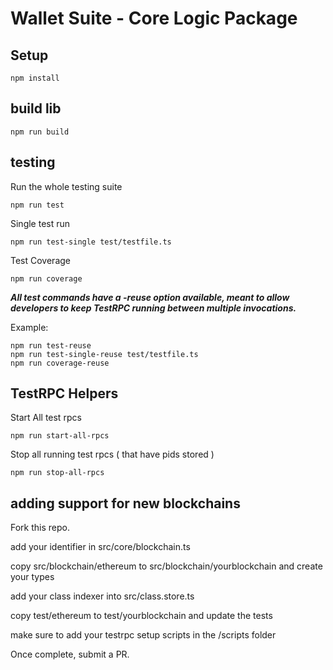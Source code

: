 # Wallet Suite - Core Logic Package

## Setup

`npm install`

## build lib

`npm run build`

## testing

Run the whole testing suite

```doc
npm run test
```

Single test run

```doc
npm run test-single test/testfile.ts
```

Test Coverage

```doc
npm run coverage
```

***All test commands have a -reuse option available, meant to allow developers to keep TestRPC running between multiple invocations.***

Example:

```doc
npm run test-reuse
npm run test-single-reuse test/testfile.ts
npm run coverage-reuse
```

## TestRPC Helpers

Start All test rpcs

```doc
npm run start-all-rpcs
```

Stop all running test rpcs ( that have pids stored )

```doc
npm run stop-all-rpcs
```

## adding support for new blockchains

Fork this repo.

add your identifier in src/core/blockchain.ts

copy src/blockchain/ethereum to src/blockchain/yourblockchain and create your types

add your class indexer into src/class.store.ts

copy test/ethereum to test/yourblockchain and update the tests

make sure to add your testrpc setup scripts in the /scripts folder

Once complete, submit a PR.
